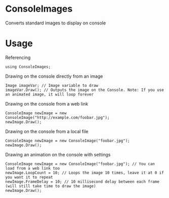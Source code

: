 # ConsoleImages
Converts standard images to display on console
# Usage
Referencing
```
using ConsoleImages;
```
Drawing on the console directly from an image
```
Image imageVar; // Image variable to draw
imageVar.Draw(); // Outputs the image on the Console. Note: If you use an animated image, it will loop forever
```
Drawing on the console from a web link
```
ConsoleImage newImage = new ConsoleImage("http://example.com/foobar.jpg");
newImage.Draw();
```
Drawing on the console from a local file
```
ConsoleImage newImage = new ConsoleImage("foobar.jpg");
newImage.Draw();
```
Drawing an animation on the console with settings
```
ConsoleImage newImage = new ConsoleImage("foobar.jpg"); // You can load from a web link too
newImage.LoopCount = 10; // Loops the image 10 times, leave it at 0 if you want it to repeat
newImage.FrameDelay = 10; // 10 millisecond delay between each frame (will still take time to draw the image)
newImage.Draw();
```
